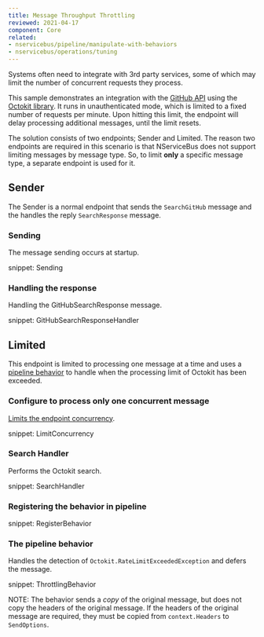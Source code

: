 ```yaml
---
title: Message Throughput Throttling
reviewed: 2021-04-17
component: Core
related:
- nservicebus/pipeline/manipulate-with-behaviors
- nservicebus/operations/tuning
---
```


Systems often need to integrate with 3rd party services, some of which may limit the number of concurrent requests they process.

This sample demonstrates an integration with the [GitHub API](https://developer.github.com/v3/) using the [Octokit library](https://github.com/octokit/octokit.net). It runs in unauthenticated mode, which is limited to a fixed number of requests per minute. Upon hitting this limit, the endpoint will delay processing additional messages, until the limit resets.

The solution consists of two endpoints; Sender and Limited. The reason two endpoints are required in this scenario is that NServiceBus does not support limiting messages by message type. So, to limit **only** a specific message type, a separate endpoint is used for it.


## Sender

The Sender is a normal endpoint that sends the `SearchGitHub` message and the handles the reply `SearchResponse` message.


### Sending

The message sending occurs at startup.

snippet: Sending


### Handling the response

Handling the GitHubSearchResponse message.

snippet: GitHubSearchResponseHandler


## Limited

This endpoint is limited to processing one message at a time and uses a [pipeline behavior](/nservicebus/pipeline/manipulate-with-behaviors.md) to handle when the processing limit of Octokit has been exceeded.


### Configure to process only one concurrent message

[Limits the endpoint concurrency](/nservicebus/operations/tuning.md).

snippet: LimitConcurrency


### Search Handler

Performs the Octokit search.

snippet: SearchHandler


### Registering the behavior in pipeline

snippet: RegisterBehavior

### The pipeline behavior

Handles the detection of `Octokit.RateLimitExceededException` and defers the message.

snippet: ThrottlingBehavior

NOTE: The behavior sends a *copy* of the original message, but does not copy the headers of the original message. If the headers of the original message are required, they must be copied from `context.Headers` to `SendOptions`.
